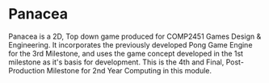# Panacea
Panacea is a 2D, Top down game produced for COMP2451 Games Design &amp; Engineering. It incorporates the previously developed Pong Game Engine for the 3rd Milestone, and uses the game concept developed in the 1st milestone as it's basis for development. This is the 4th and Final, Post-Production Milestone for 2nd Year Computing in this module.
